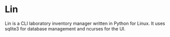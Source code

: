 # Lin
Lin is a CLI laboratory inventory manager written in Python for Linux. It
uses sqlite3 for database management and ncurses for the UI.
